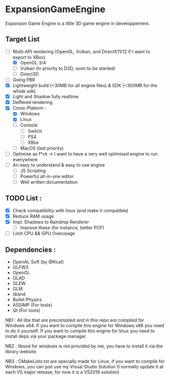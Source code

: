 # ExpansionGameEngine

Expansion Game Engine is a little 3D game engine in developpement.

## Target List
 - [ ] Multi-API rendering (OpenGL, Vulkan, and DirectX11/12 if I want to export to XBox)
   - [x] OpenGL 3/4
   - [ ] Vulkan (In priority to D3D, soon to be started)
   - [ ] Direct3D
 - [ ] Going PBR
 - [x] Lightweight build (<30MB for all engine files) & SDK (<300MB for the whole sdk)
 - [x] Light and Shadow fully realtime
 - [x] Deffered rendering
 - [x] Cross-Platorm :
   - [x] Windows
   - [x] Linux
   - [ ] Console
     - [ ] Switch
     - [ ] PS4
     - [ ] XBox
   - [ ] MacOS (last priority)
 - [ ] Optimise as f\*ck -> I want to have a very well optimised engine to run everywhere
 - [ ] An easy to understand & easy to use engine
   - [ ] JS Scripting
   - [ ] Powerful all-in-one editor
   - [ ] Well written documentation

## TODO List :

 - [x] Check compatibility with linux (and make it compatible)
 - [x] Reduce RAM usage
 - [x] Impl. Shadows to Raindrop Renderer
   - [ ] Improve these (for instance, better PCF)
 - [ ] Limit CPU && GPU Overusage
 
## Dependencies :
  - OpenAL Soft (by @Kcat)
  - GLFW3
  - OpenGL
  - GLAD
  - GLEW
  - GLM
  - libsnd
  - Bullet Physics
  - ASSIMP (For tools)
  - Qt (For tools)
 
 NB1 : All libs that are precompiled and in this repo are compiled for Windows x64. If you want to compile this engine for Windows x86 you need to do it yourself. If you want to compile this engine for linux you need to install deps via your package manager.
 
 NB2 : libsnd for windows is not provided by me, you have to install it via the library website.
 
 NB3 : CMakeLists.txt are specially made for Linux, if you want to compile for Windows, you can just use my Visual Studio Solution (I normally update it at each VS major release, for now it is a VS2019 solution)
